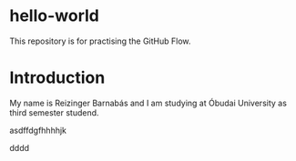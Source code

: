 # hello-world
This repository is for practising the GitHub Flow.

# Introduction
My name is Reizinger Barnabás and I am studying at Óbudai University as third semester studend.

asdffdgfhhhhjk

dddd